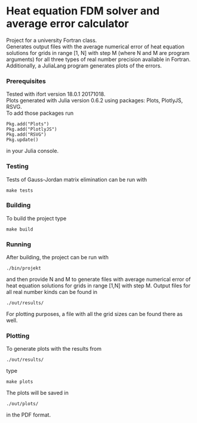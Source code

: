 # Heat equation FDM solver and average error calculator
Project for a university Fortran class.  
Generates output files with the average numerical error of heat equation solutions for grids in range [1, N] with step M (where N and M are program arguments) for all three types of real number precision available in Fortran. Additionally, a JuliaLang program generates plots of the errors.

### Prerequisites
Tested with ifort version 18.0.1 20171018.  
Plots generated with Julia version 0.6.2 using packages: Plots, PlotlyJS, RSVG.  
To add those packages run
```
Pkg.add("Plots")
Pkg.add("PlotlyJS")
Pkg.add("RSVG")
Pkg.update()
```
in your Julia console.

### Testing
Tests of Gauss-Jordan matrix elimination can be run with
```
make tests
```

### Building
To build the project type
```
make build
```

### Running
After building, the project can be run with
```
./bin/projekt
```
and then provide N and M to generate files with average numerical error of heat equation solutions for grids in range [1,N] with step M. Output files for all real number kinds can be found in
```
./out/results/
```
For plotting purposes, a file with all the grid sizes can be found there as well.

### Plotting
To generate plots with the results from 
```
./out/results/
```
type
```
make plots
```
The plots will be saved in 
```
./out/plots/
```
in the PDF format.
